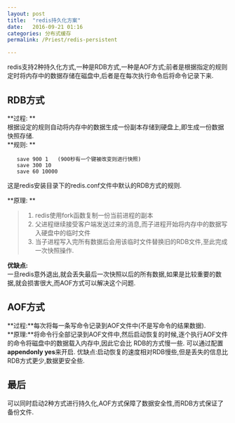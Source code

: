 ```yaml
---
layout: post  
title:  "redis持久化方案"  
date:   2016-09-21 01:16  
categories: 分布式缓存  
permalink: /Priest/redis-persistent 

---
```




redis支持2种持久化方式,一种是RDB方式,一种是AOF方式;前者是根据指定的规则定时将内存中的数据存储在磁盘中,后者是在每次执行命令后将命令记录下来.  
 
## RDB方式   
 
**过程: **  
       根据设定的规则自动将内存中的数据生成一份副本存储到硬盘上,即生成一份数据快照存储.  
**规则: ** 
 
 ```
    save 900 1   (900秒有一个键被改变则进行快照)  
    save 300 10  
    save 60 10000  
 ```
 
这是redis安装目录下的redis.conf文件中默认的RDB方式的规则.  

**原理: ** 
 > 1. redis使用fork函数复制一份当前进程的副本
 > 2. 父进程继续接受客户端发送过来的消息,而子进程开始将内存中的数据写入硬盘中的临时文件
 > 3. 当子进程写入完所有数据后会用该临时文件替换旧的RDB文件,至此完成一次快照操作.  
 
**优缺点:**  
    一旦redis意外退出,就会丢失最后一次快照以后的所有数据,如果是比较重要的数据,就会损害很大,而AOF方式可以解决这个问题.
    
## AOF方式   
**过程:**每次将每一条写命令记录到AOF文件中(不是写命令的结果数据).  
**原理:**将命令行全部记录到AOF文件中,然后启动恢复的时候,逐个执行AOF文件的命令将磁盘中的数据载入内存中,因此它会比
 RDB的方式慢一些. 可以通过配置 **appendonly yes**来开启.
 优缺点:启动恢复的速度相对RDB慢些,但是丢失的信息比RDB方式更少,数据更安全些.
 
## 最后
可以同时启动2种方式进行持久化,AOF方式保障了数据安全性,而RDB方式保证了备份文件.